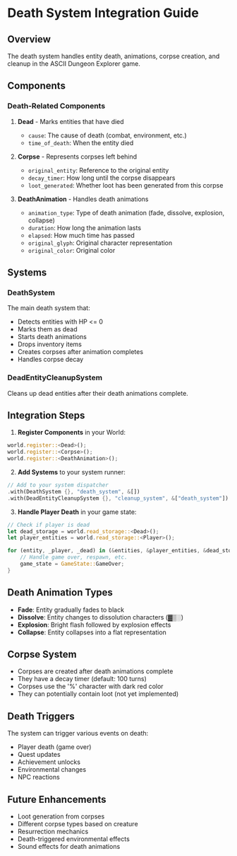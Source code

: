 # Death System Integration Guide

## Overview

The death system handles entity death, animations, corpse creation, and cleanup in the ASCII Dungeon Explorer game.

## Components

### Death-Related Components

1. **Dead** - Marks entities that have died
   - `cause`: The cause of death (combat, environment, etc.)
   - `time_of_death`: When the entity died

2. **Corpse** - Represents corpses left behind
   - `original_entity`: Reference to the original entity
   - `decay_timer`: How long until the corpse disappears
   - `loot_generated`: Whether loot has been generated from this corpse

3. **DeathAnimation** - Handles death animations
   - `animation_type`: Type of death animation (fade, dissolve, explosion, collapse)
   - `duration`: How long the animation lasts
   - `elapsed`: How much time has passed
   - `original_glyph`: Original character representation
   - `original_color`: Original color

## Systems

### DeathSystem

The main death system that:
- Detects entities with HP <= 0
- Marks them as dead
- Starts death animations
- Drops inventory items
- Creates corpses after animation completes
- Handles corpse decay

### DeadEntityCleanupSystem

Cleans up dead entities after their death animations complete.

## Integration Steps

1. **Register Components** in your World:
```rust
world.register::<Dead>();
world.register::<Corpse>();
world.register::<DeathAnimation>();
```

2. **Add Systems** to your system runner:
```rust
// Add to your system dispatcher
.with(DeathSystem {}, "death_system", &[])
.with(DeadEntityCleanupSystem {}, "cleanup_system", &["death_system"])
```

3. **Handle Player Death** in your game state:
```rust
// Check if player is dead
let dead_storage = world.read_storage::<Dead>();
let player_entities = world.read_storage::<Player>();

for (entity, _player, _dead) in (&entities, &player_entities, &dead_storage).join() {
    // Handle game over, respawn, etc.
    game_state = GameState::GameOver;
}
```

## Death Animation Types

- **Fade**: Entity gradually fades to black
- **Dissolve**: Entity changes to dissolution characters (▓▒░)
- **Explosion**: Bright flash followed by explosion effects
- **Collapse**: Entity collapses into a flat representation

## Corpse System

- Corpses are created after death animations complete
- They have a decay timer (default: 100 turns)
- Corpses use the '%' character with dark red color
- They can potentially contain loot (not yet implemented)

## Death Triggers

The system can trigger various events on death:
- Player death (game over)
- Quest updates
- Achievement unlocks
- Environmental changes
- NPC reactions

## Future Enhancements

- Loot generation from corpses
- Different corpse types based on creature
- Resurrection mechanics
- Death-triggered environmental effects
- Sound effects for death animations